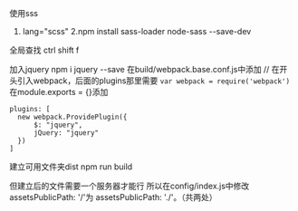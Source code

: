 使用sss 
1. lang="scss"
2.npm install sass-loader node-sass --save-dev


全局查找 ctrl shift f

加入jquery
npm i jquery --save
在build/webpack.base.conf.js中添加
// 在开头引入webpack，后面的plugins那里需要
`var webpack = require('webpack')`
在module.exports = {}添加
```
plugins: [
  new webpack.ProvidePlugin({
      $: "jquery",
      jQuery: "jquery"
  })
]
```


建立可用文件夹dist
npm run build

但建立后的文件需要一个服务器才能行
所以在config/index.js中修改
assetsPublicPath: '/'为
assetsPublicPath: './'。（共两处）


